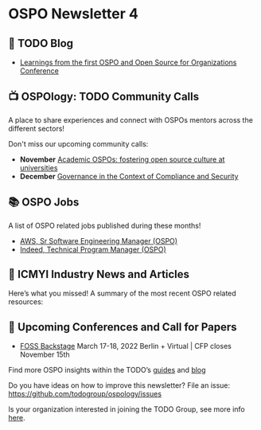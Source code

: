 # OSPO Newsletter 4

## 📖 TODO Blog

* [Learnings from the first OSPO and Open Source for Organizations Conference](https://todogroup.org/blog/ospocon-wrap-up/)

## 📺 OSPOlogy: TODO Community Calls

A place to share experiences and connect with OSPOs mentors across the different sectors! 

Don't miss our upcoming community calls:

* **November** [Academic OSPOs: fostering open source culture at universities](https://community.linuxfoundation.org/events/details/lfhq-todo-group-presents-academic-ospos-fostering-open-source-culture-at-universities/)
* **December** [Governance in the Context of Compliance and Security](https://community.linuxfoundation.org/events/details/lfhq-todo-group-presents-ospology-governance-in-the-context-of-compliance-and-security/)

## 📚 OSPO Jobs

A list of OSPO related jobs published during these months!

* [AWS, Sr Software Engineering Manager (OSPO)](https://www.amazon.jobs/en/jobs/1378076/sr-software-engineering-manager-open-source-programs)
* [Indeed, Technical Program Manager (OSPO)](https://www.indeed.jobs/jobs/technical-program-manager-open-source-program-office-26955/)

## 📌 ICMYI Industry News and Articles

Here’s what you missed! A summary of the most recent OSPO related resources:

## 📎 Upcoming Conferences and Call for Papers

* [FOSS Backstage](https://foss-backstage.de/) March 17-18, 2022 Berlin + Virtual | CFP closes November 15th


Find more OSPO insights within the TODO’s [guides](https://todogroup.org/guides/) and [blog](https://todogroup.org/blog/)

Do you have ideas on how to improve this newsletter? File an issue: https://github.com/todogroup/ospology/issues

Is your organization interested in joining the TODO Group, see more info [here](https://todogroup.org/join/).
